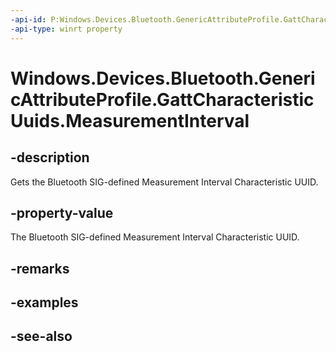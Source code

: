 ----api-id: P:Windows.Devices.Bluetooth.GenericAttributeProfile.GattCharacteristicUuids.MeasurementInterval
-api-type: winrt property
---<!-- Property syntaxpublic System.Guid MeasurementInterval { get; }--># Windows.Devices.Bluetooth.GenericAttributeProfile.GattCharacteristicUuids.MeasurementInterval## -descriptionGets the Bluetooth SIG-defined Measurement Interval Characteristic UUID.## -property-valueThe Bluetooth SIG-defined Measurement Interval Characteristic UUID.## -remarks## -examples## -see-also
